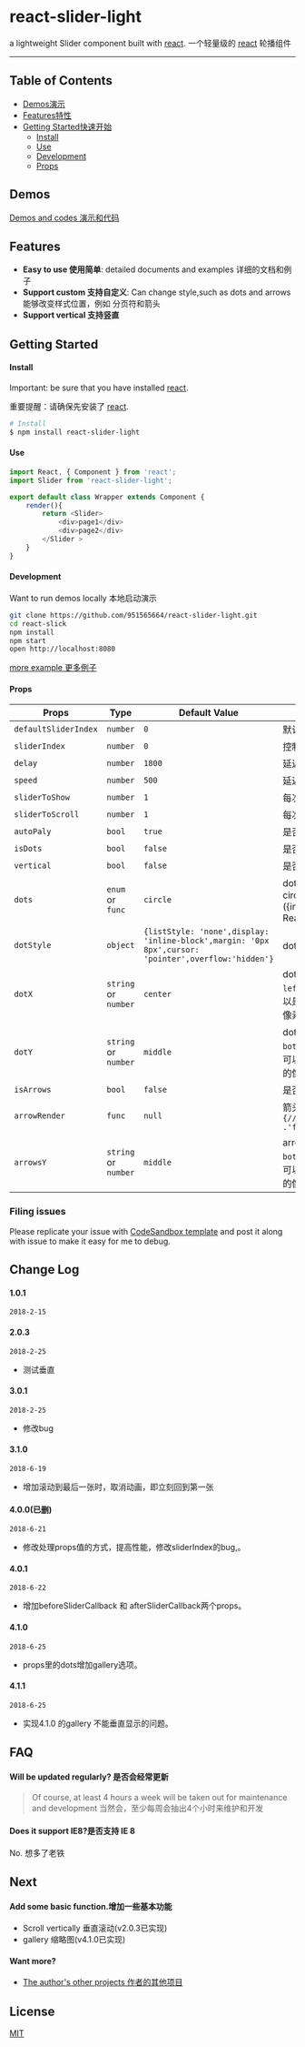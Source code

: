 # react-slider-light

a lightweight Slider component built with [react](https://github.com/facebook/react). 
一个轻量级的 [react](https://github.com/facebook/react) 轮播组件

---



## Table of Contents

* [Demos演示](#demos)
* [Features特性](#features)
* [Getting Started快速开始](#getting-started)
  *  [Install](#install)
  *  [Use](#use)
  *  [Development](#development)
  *  [Props](#props)
## Demos

[Demos and codes 演示和代码](https://951565664.github.io/react-slider-light/)

## Features

* **Easy to use 使用简单**: detailed documents and examples 详细的文档和例子
* **Support custom 支持自定义**: Can change style,such as dots and arrows 能够改变样式位置，例如 分页符和箭头
* **Support vertical 支持竖直**


## Getting Started

#### Install
Important: be sure that you have installed [react](https://github.com/facebook/react). 

重要提醒：请确保先安装了 [react](https://github.com/facebook/react). 

```bash
# Install
$ npm install react-slider-light
```

#### Use
```js
import React, { Component } from 'react';
import Slider from 'react-slider-light';

export default class Wrapper extends Component {
    render(){
        return <Slider>
            <div>page1</div>
            <div>page2</div>
        </Slider >
    }
}
```

#### Development

Want to run demos locally 本地启动演示
```bash
git clone https://github.com/951565664/react-slider-light.git
cd react-slick
npm install
npm start
open http://localhost:8080
```
[more example 更多例子](https://951565664.github.io/react-slider-light/)

#### Props

Props | Type | Default Value | Description | Required
---------------- | --------------- | ------------------------------- | ----------- | -------
`defaultSliderIndex`  | `number` | `0` | 默认初始滑动开始位置 | No
`sliderIndex`         | `number` | `0` | 控制滑动的页面 | No
`delay`      | `number`          | `1800` | 延迟的时间 (ms) | No
`speed`      | `number`          | `500` | 延迟的时间 (ms)| No
`sliderToShow`      | `number`          | `1` | 每次展示页面 | No
`sliderToScroll`      | `number`          | `1` | 每次滚动的页面数量 | No
`autoPaly`      | `bool`          | `true` | 是否自动开始轮播 | No
`isDots`      | `bool`          | `false` | 是否需要dots | No
`vertical`      | `bool`          | `false` | 是否垂直滚动 | No
`dots`      | `enum` or `func`          | `circle` | dots 的种类，值为circle,gallery,diamond,square,({index,item})=>{ return ReactDom} | No
`dotStyle`      | `object`          | ```{listStyle: 'none',display: 'inline-block',margin: '0px 8px',cursor: 'pointer',overflow:'hidden'}``` | dots 的样式
`dotX`      | `string` or `number`          | `center` |dot的水平位置 ，可以是```right``` ```left``` ```center```这样的字符串 ,也可以是 30 -20, 表示距离左边的像素，负数表示距右边的像素| No
`dotY`      | `string` or `number`          | `middle` |dot的垂直位置 ，可以是```top``` ```bottom``` ```middle```这样的字符串 ,也可以是 30 -20, 表示距离底部的像素，负数表示距顶部的像素| No
`isArrows`      | `bool`          | `false` | 是否需要箭头 | No
`arrowRender`      | `func`          | `null` | 箭头的渲染函数  ```(type)=>{//type:'backward ' .'forward'}``` | No 
`arrowsY`      | `string` or `number`          | `middle` |arrows的垂直位置 ，可以是```top``` ```bottom``` ```middle```这样的字符串 ,也可以是 30 -20, 表示距离底部的像素，负数表示距顶部的像素| No
### Filing issues
Please replicate your issue with [CodeSandbox template](https://codesandbox.io/s/zzloxr09mp) and post it along with issue to make it easy for me to debug.

## Change Log

#### 1.0.1
 `2018-2-15`
 
#### 2.0.3
 `2018-2-25`
-	测试垂直
#### 3.0.1
 `2018-2-25`
-	修改bug
#### 3.1.0
 `2018-6-19`
-	增加滚动到最后一张时，取消动画，即立刻回到第一张
#### 4.0.0(已删)
 `2018-6-21`
-	修改处理props值的方式，提高性能，修改sliderIndex的bug,。
#### 4.0.1
 `2018-6-22`
-	增加beforeSliderCallback 和 afterSliderCallback两个props。
#### 4.1.0
 `2018-6-25`
-	props里的dots增加gallery选项。
#### 4.1.1
 `2018-6-25`
-	实现4.1.0 的gallery 不能垂直显示的问题。
## FAQ

#### Will be updated regularly? 是否会经常更新

> Of course, at least 4 hours a week will be taken out for maintenance and development
> 当然会，至少每周会抽出4个小时来维护和开发

#### Does it support IE8?是否支持 IE 8

No. 想多了老铁

## Next

#### Add some basic function.增加一些基本功能

* Scroll vertically 垂直滚动(v2.0.3已实现)
* gallery 缩略图(v4.1.0已实现)


#### Want more?

* [The author's other projects 作者的其他项目](https://github.com/951565664)

## License

[MIT](https://tldrlegal.com/license/mit-license)